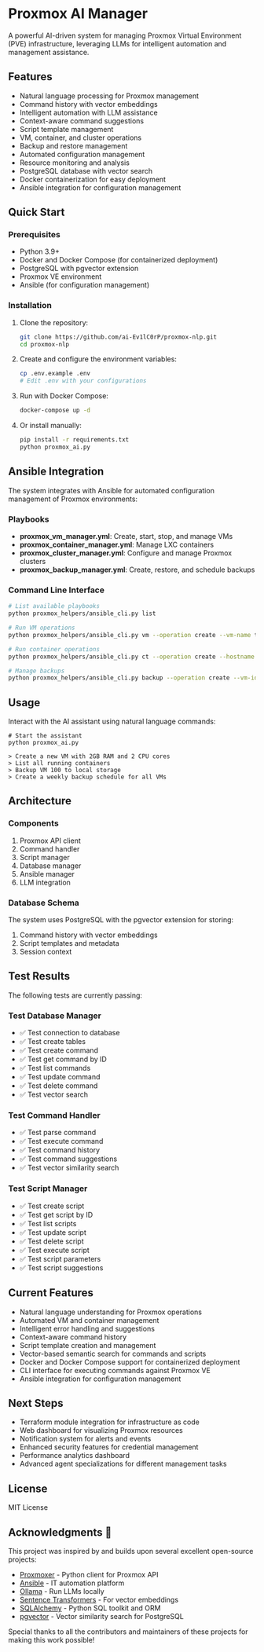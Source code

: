 # Proxmox AI Manager 

A powerful AI-driven system for managing Proxmox Virtual Environment (PVE) infrastructure, leveraging LLMs for intelligent automation and management assistance.

## Features 

- Natural language processing for Proxmox management
- Command history with vector embeddings
- Intelligent automation with LLM assistance
- Context-aware command suggestions
- Script template management
- VM, container, and cluster operations
- Backup and restore management
- Automated configuration management
- Resource monitoring and analysis
- PostgreSQL database with vector search
- Docker containerization for easy deployment
- Ansible integration for configuration management

## Quick Start

### Prerequisites

- Python 3.9+
- Docker and Docker Compose (for containerized deployment)
- PostgreSQL with pgvector extension
- Proxmox VE environment
- Ansible (for configuration management)

### Installation

1. Clone the repository:
   ```bash
   git clone https://github.com/ai-Ev1lC0rP/proxmox-nlp.git
   cd proxmox-nlp
   ```

2. Create and configure the environment variables:
   ```bash
   cp .env.example .env
   # Edit .env with your configurations
   ```

3. Run with Docker Compose:
   ```bash
   docker-compose up -d
   ```

4. Or install manually:
   ```bash
   pip install -r requirements.txt
   python proxmox_ai.py
   ```

## Ansible Integration

The system integrates with Ansible for automated configuration management of Proxmox environments:

### Playbooks

- **proxmox_vm_manager.yml**: Create, start, stop, and manage VMs
- **proxmox_container_manager.yml**: Manage LXC containers
- **proxmox_cluster_manager.yml**: Configure and manage Proxmox clusters
- **proxmox_backup_manager.yml**: Create, restore, and schedule backups

### Command Line Interface

```bash
# List available playbooks
python proxmox_helpers/ansible_cli.py list

# Run VM operations
python proxmox_helpers/ansible_cli.py vm --operation create --vm-name test-vm --memory 2048 --cores 2

# Run container operations
python proxmox_helpers/ansible_cli.py ct --operation create --hostname test-ct --memory 1024

# Manage backups
python proxmox_helpers/ansible_cli.py backup --operation create --vm-id 100 --storage local
```

## Usage

Interact with the AI assistant using natural language commands:

```
# Start the assistant
python proxmox_ai.py

> Create a new VM with 2GB RAM and 2 CPU cores
> List all running containers
> Backup VM 100 to local storage
> Create a weekly backup schedule for all VMs
```

## Architecture

### Components

1. Proxmox API client
2. Command handler
3. Script manager
4. Database manager
5. Ansible manager
6. LLM integration

### Database Schema

The system uses PostgreSQL with the pgvector extension for storing:

1. Command history with vector embeddings
2. Script templates and metadata
3. Session context

## Test Results 

The following tests are currently passing:

### Test Database Manager
- ✅ Test connection to database
- ✅ Test create tables
- ✅ Test create command
- ✅ Test get command by ID
- ✅ Test list commands
- ✅ Test update command
- ✅ Test delete command
- ✅ Test vector search

### Test Command Handler
- ✅ Test parse command
- ✅ Test execute command
- ✅ Test command history
- ✅ Test command suggestions
- ✅ Test vector similarity search

### Test Script Manager
- ✅ Test create script
- ✅ Test get script by ID
- ✅ Test list scripts
- ✅ Test update script
- ✅ Test delete script
- ✅ Test execute script
- ✅ Test script parameters
- ✅ Test script suggestions

## Current Features

- Natural language understanding for Proxmox operations
- Automated VM and container management
- Intelligent error handling and suggestions
- Context-aware command history
- Script template creation and management
- Vector-based semantic search for commands and scripts
- Docker and Docker Compose support for containerized deployment
- CLI interface for executing commands against Proxmox VE
- Ansible integration for configuration management

## Next Steps 

- Terraform module integration for infrastructure as code
- Web dashboard for visualizing Proxmox resources
- Notification system for alerts and events
- Enhanced security features for credential management
- Performance analytics dashboard
- Advanced agent specializations for different management tasks

## License 

MIT License

## Acknowledgments 🙏

This project was inspired by and builds upon several excellent open-source projects:

- [Proxmoxer](https://github.com/proxmoxer/proxmoxer) - Python client for Proxmox API
- [Ansible](https://github.com/ansible/ansible) - IT automation platform
- [Ollama](https://github.com/ollama/ollama) - Run LLMs locally
- [Sentence Transformers](https://github.com/UKPLab/sentence-transformers) - For vector embeddings
- [SQLAlchemy](https://github.com/sqlalchemy/sqlalchemy) - Python SQL toolkit and ORM
- [pgvector](https://github.com/pgvector/pgvector) - Vector similarity search for PostgreSQL

Special thanks to all the contributors and maintainers of these projects for making this work possible!